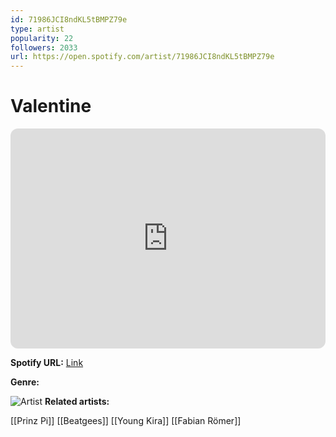 ```yaml
---
id: 71986JCI8ndKL5tBMPZ79e
type: artist
popularity: 22
followers: 2033
url: https://open.spotify.com/artist/71986JCI8ndKL5tBMPZ79e
---
```

# Valentine

<iframe style="border-radius:12px" src="https://open.spotify.com/embed/artist/71986JCI8ndKL5tBMPZ79e" width="100%" height="352" frameBorder="0" allowfullscreen="" allow="autoplay; clipboard-write; encrypted-media; fullscreen; picture-in-picture" loading="lazy"></iframe>

**Spotify URL:** [Link](https://open.spotify.com/artist/71986JCI8ndKL5tBMPZ79e)

**Genre:** 

![Artist](https://i.scdn.co/image/ab6761610000e5ebcb7f42f3d483bdc0db005371)
**Related artists:**

[[Prinz Pi]]
[[Beatgees]]
[[Young Kira]]
[[Fabian Römer]]
